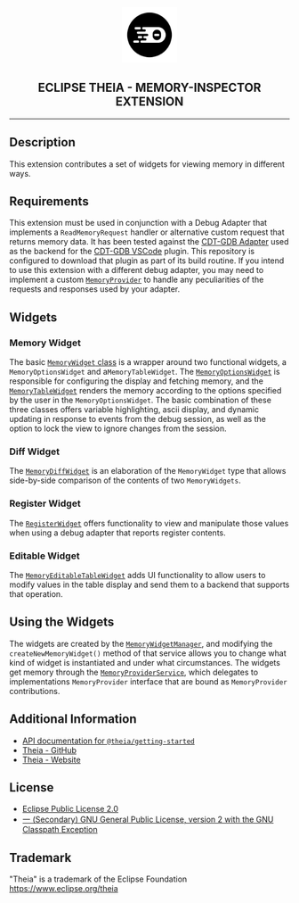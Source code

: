 <div align='center'>

<br />

<img src='https://raw.githubusercontent.com/eclipse-theia/theia/master/logo/theia.svg?sanitize=true' alt='theia-ext-logo' width='100px' />

<h2>ECLIPSE THEIA - MEMORY-INSPECTOR EXTENSION</h2>

<hr />

</div>

## Description

This extension contributes a set of widgets for viewing memory in different ways.

## Requirements

This extension must be used in conjunction with a Debug Adapter that implements a `ReadMemoryRequest` handler or alternative custom request that returns memory data.
It has been tested against the [CDT-GDB Adapter](https://github.com/eclipse-cdt/cdt-gdb-adapter) used as the backend for the
[CDT-GDB VSCode](https://github.com/eclipse-cdt/cdt-gdb-vscode) plugin. This repository is configured to download that plugin as part of its build routine.
If you intend to use this extension with a different debug adapter, you may need to implement a custom
[`MemoryProvider`](./src/browser/memory-provider/memory-provider-service.ts) to handle any peculiarities of the requests and responses used by your adapter.

## Widgets

### Memory Widget

The basic [`MemoryWidget` class](./src/browser/memory-widget/memory-widget.ts) is a wrapper around two functional widgets, a `MemoryOptionsWidget` and
a`MemoryTableWidget`. The [`MemoryOptionsWidget`](./src/browser/memory-widget/memory-options-widget.tsx) is responsible for configuring the display
and fetching memory, and the [`MemoryTableWidget`](./src/browser/memory-widget/memory-table-widget.tsx) renders the memory according to the options
specified by the user in the `MemoryOptionsWidget`. The basic combination of these three classes offers variable highlighting, ascii display, and
dynamic updating in response to events from the debug session, as well as the option to lock the view to ignore changes from the session.

### Diff Widget

The [`MemoryDiffWidget`](./src/browser/diff-widget/memory-diff-widget-types.ts) is an elaboration of the `MemoryWidget` type that allows side-by-side
comparison of the contents of two `MemoryWidgets`.

### Register Widget

The [`RegisterWidget`](./src/browser/register-widget/register-widget-types.ts) offers functionality to view and
manipulate those values when using a debug adapter that reports register contents.

### Editable Widget

The [`MemoryEditableTableWidget`](./src/browser/editable-widget/memory-editable-table-widget.tsx) adds UI functionality to allow users to modify values in
the table display and send them to a backend that supports that operation.

## Using the Widgets

The widgets are created by the [`MemoryWidgetManager`](./src/browser/utils/memory-widget-manager.ts), and modifying the `createNewMemoryWidget()`
method of that service allows you to change what kind of widget is instantiated and under what circumstances. The widgets get memory through the
[`MemoryProviderService`](./src/browser/memory-provider/memory-provider-service.ts), which delegates to implementations `MemoryProvider` interface
that are bound as `MemoryProvider` contributions.


## Additional Information

- [API documentation for `@theia/getting-started`](https://eclipse-theia.github.io/theia/docs/next/modules/getting_started.html)
- [Theia - GitHub](https://github.com/eclipse-theia/theia)
- [Theia - Website](https://theia-ide.org/)

## License

- [Eclipse Public License 2.0](http://www.eclipse.org/legal/epl-2.0/)
- [一 (Secondary) GNU General Public License, version 2 with the GNU Classpath Exception](https://projects.eclipse.org/license/secondary-gpl-2.0-cp)

## Trademark
"Theia" is a trademark of the Eclipse Foundation
https://www.eclipse.org/theia
